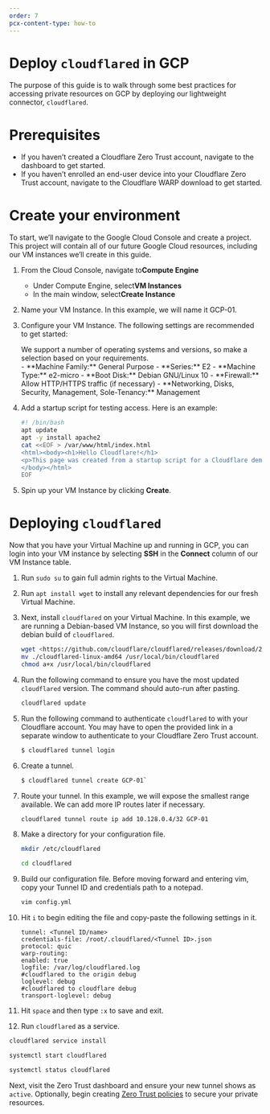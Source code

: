 ```yaml
---
order: 7
pcx-content-type: how-to
---
```


# Deploy `cloudflared` in GCP

The purpose of this guide is to walk through some best practices for accessing private resources on GCP by deploying our lightweight connector, `cloudflared`.


# Prerequisites

- If you haven’t created a Cloudflare Zero Trust account, navigate to the dashboard to get started.
- If you haven’t enrolled an end-user device into your Cloudflare Zero Trust account, navigate to the Cloudflare WARP download to get started.


# Create your environment

To start, we’ll navigate to the Google Cloud Console and create a project. This project will contain all of our future Google Cloud resources, including our VM instances we’ll create in this guide.

1. From the Cloud Console, navigate to**Compute Engine**

   - Under Compute Engine, select**VM Instances**
   - In the main window, select**Create Instance**

1. Name your VM Instance. In this example, we will name it GCP-01.

1. Configure your VM Instance. The following settings are recommended to get started:

   <Aside type='note'>
   We support a number of operating systems and versions, so make a selection based on your requirements.
   </Aside>
   - **Machine Family:** General Purpose
   - **Series:** E2
   - **Machine Type:** e2-micro
   - **Boot Disk:** Debian GNU/Linux 10
   - **Firewall:** Allow HTTP/HTTPS traffic (if necessary)
   - **Networking, Disks, Security, Management, Sole-Tenancy:** Management

1. Add a startup script for testing access. Here is an example:

   ```sh
   #! /bin/bash
   apt update
   apt -y install apache2
   cat <<EOF > /var/www/html/index.html
   <html><body><h1>Hello Cloudflare!</h1>
   <p>This page was created from a startup script for a Cloudflare demo.</p>
   </body></html>
   EOF
   ```

4. Spin up your VM Instance by clicking **Create**.

# Deploying `cloudflared`

Now that you have your Virtual Machine up and running in GCP, you can login into your VM instance by selecting **SSH** in the **Connect** column of our VM Instance table.

1. Run `sudo su` to gain full admin rights to the Virtual Machine.

1. Run `apt install wget` to install any relevant dependencies for our fresh Virtual Machine.

1. Next, install `cloudflared` on your Virtual Machine. In this example, we are running a Debian-based VM Instance, so you will first download the debian build of `cloudflared`.

   ```sh
   wget <https://github.com/cloudflare/cloudflared/releases/download/2021.8.0/cloudflared-linux-amd64>
   mv ./cloudflared-linux-amd64 /usr/local/bin/cloudflared
   chmod a+x /usr/local/bin/cloudflared
   ```
   
1. Run the following command to ensure you have the most updated `cloudflared` version. The command should auto-run after pasting.

   ```sh
   cloudflared update
   ```

1. Run the following command to authenticate `cloudflared` to with your Cloudflare account. You may have to open the provided link in a separate window to authenticate to your Cloudflare Zero Trust account.

   ```sh
   $ cloudflared tunnel login
   ```
   
1. Create a tunnel.

   ```sh
   $ cloudflared tunnel create GCP-01`
   ```
   
1. Route your tunnel. In this example, we will expose the smallest range available. We can add more IP routes later if necessary.

   ```sh
   cloudflared tunnel route ip add 10.128.0.4/32 GCP-01
   ```

1. Make a directory for your configuration file.

   ```sh
   mkdir /etc/cloudflared
   ```

   ```sh
   cd cloudflared
   ```

1. Build our configuration file. Before moving forward and entering vim, copy your Tunnel ID and credentials path to a notepad.

   ```sh
   vim config.yml
   ```

1. Hit `i` to begin editing the file and copy-paste the following settings in it.

   ```text
   tunnel: <Tunnel ID/name>
   credentials-file: /root/.cloudflared/<Tunnel ID>.json
   protocol: quic
   warp-routing:
   enabled: true
   logfile: /var/log/cloudflared.log
   #cloudflared to the origin debug
   loglevel: debug
   #cloudflared to cloudflare debug
   transport-loglevel: debug
   ```

1. Hit `space` and then type `:x` to save and exit.

1. Run `cloudflared` as a service.

```sh
cloudflared service install
```

```sh
systemctl start cloudflared
```

```sh
systemctl status cloudflared
```

Next, visit the Zero Trust dashboard and ensure your new tunnel shows as `active`. Optionally, begin creating [Zero Trust policies](/policies/zero-trust) to secure your private resources.

